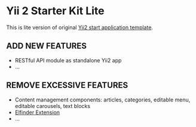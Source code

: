 # Yii 2 Starter Kit Lite

This is lite version of original [Yii2 start application template](https://github.com/trntv/yii2-starter-kit).

## ADD NEW FEATURES 

- RESTful API module as standalone Yii2 app
- ...

## REMOVE EXCESSIVE FEATURES

- Content management components: articles, categories, editable menu, editable carousels, text blocks
- [Elfinder Extension](https://github.com/MihailDev/yii2-elfinder)
- ...
